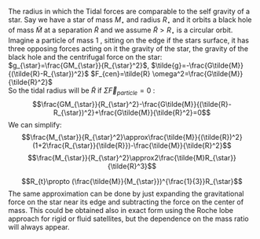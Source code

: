 The radius in which the Tidal forces are comparable to the self gravity of a star.
Say we have a star of mass $M_{\star}$ and radius $R_{\star}$  and it orbits a black hole of mass $\tilde{M}$  at a separation $\tilde{R}$  and we assume $\tilde{R}>R_{\star}$  is a circular orbit.
Imagine a particle of mass 1 $,$ sitting on the edge if the stars surface, it has three opposing forces acting on it the gravity of the star, the gravity of the black hole and the centrifugal force on the star:
$g_{\star}=\frac{GM_{\star}}{R_{\star}^2}$, $\tilde{g}=-\frac{G\tilde{M}}{(\tilde{R}-R_{\star})^2}$ $F_{cen}=\tilde{R} \omega^2=\frac{G\tilde{M}}{\tilde{R}^2}$  
So the tidal radius will be $\tilde{R}$  if $\Sigma \vec{F}_{particle}=0$ :
$$\frac{GM_{\star}}{R_{\star}^2}-\frac{G\tilde{M}}{(\tilde{R}-R_{\star})^2}+\frac{G\tilde{M}}{\tilde{R}^2}=0$$
We can simplify:
$$\frac{M_{\star}}{R_{\star}^2}\approx\frac{\tilde{M}}{(\tilde{R})^2}(1+2\frac{R_{\star}}{\tilde{R}})-\frac{\tilde{M}}{\tilde{R}^2}$$ 
$$\frac{M_{\star}}{R_{\star}^2}\approx2\frac{\tilde{M}R_{\star}}{\tilde{R}^3}$$

$$R_{t}\propto (\frac{\tilde{M}}{M_{\star}})^{\frac{1}{3}}R_{\star}$$
The same approximation can be done by just expanding the gravitational force on the star near its edge and subtracting the force on the center of mass.
This could be obtained also in exact form using the Roche lobe approach for rigid or fluid satellites, but the dependence on the mass ratio will always appear.